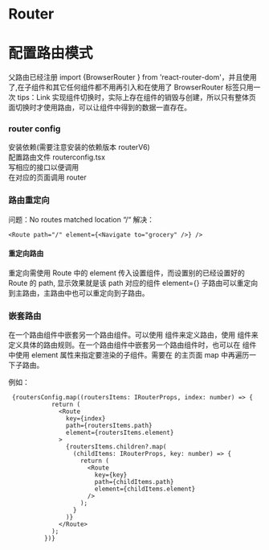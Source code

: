 # Router

# 配置路由模式

父路由已经注册 import {BrowserRouter } from 'react-router-dom'，并且使用了<BrowserRouter></BrowserRouter>,在子组件和其它任何组件都不用再引入和在使用了
BrowserRouter 标签只用一次
tips：Link 实现组件切换时，实际上存在组件的销毁与创建，所以只有整体页面切换时才使用路由，可以让组件中得到的数据一直存在。

### router config

安装依赖(需要注意安装的依赖版本 routerV6)  
配置路由文件 routerconfig.tsx  
写相应的接口以便调用  
在对应的页面调用 router

### 路由重定向

问题：No routes matched location “/“
解决：

```
<Route path="/" element={<Navigate to="grocery" />} />
```

#### 重定向路由

重定向需使用 Route 中的 element 传入设置组件，而设置别的已经设置好的 Route 的 path, 显示效果就是该 path 对应的组件 element={<Navigate to="grocery" />}
子路由可以重定向到主路由，主路由中也可以重定向到子路由。

### 嵌套路由

在一个路由组件中嵌套另一个路由组件。可以使用 <Routes> 组件来定义路由，使用 <Route> 组件来定义具体的路由规则。在一个路由组件中嵌套另一个路由组件时，也可以在 <Route> 组件中使用 element 属性来指定要渲染的子组件。需要在<Route> 的主页面 map 中再遍历一下子路由。

例如：

```
 {routersConfig.map((routersItems: IRouterProps, index: number) => {
            return (
              <Route
                key={index}
                path={routersItems.path}
                element={routersItems.element}
              >
                {routersItems.children?.map(
                  (childItems: IRouterProps, key: number) => {
                    return (
                      <Route
                        key={key}
                        path={childItems.path}
                        element={childItems.element}
                      />
                    );
                  }
                )}
              </Route>
            );
          })}

```
